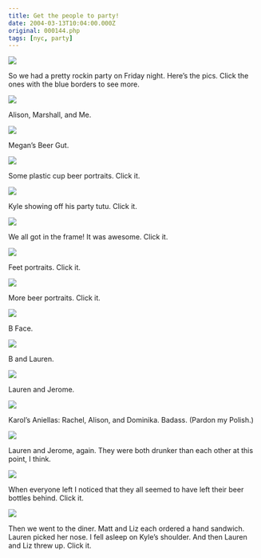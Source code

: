```yaml
---
title: Get the people to party!
date: 2004-03-13T10:04:00.000Z
original: 000144.php
tags: [nyc, party]
---
```


<p class="polaroid" style="--deg: -2deg"><img src="./getthepeople.jpg" /></p>
So we had a pretty rockin party on Friday night. Here’s the pics. Click the ones with the blue borders to see more.

<p class="polaroid" style="--deg: -2deg"><img src="./alison-marshall-pascal.jpg" /></p>
Alison, Marshall, and Me.

<p class="polaroid" style="--deg: -2deg"><img src="./beergut.jpg" /></p>
Megan’s Beer Gut.

<p class="polaroid" style="--deg: -2deg"><img src="./beerportraitshorizontal-0.jpg" /></p>
Some plastic cup beer portraits. Click it.

<p class="polaroid" style="--deg: -2deg"><img src="./kyletutu-0.jpg" /></p>
Kyle showing off his party tutu. Click it.

<p class="polaroid" style="--deg: -2deg"><img src="./allintheframe-0.jpg" /></p>
We all got in the frame! It was awesome. Click it.

<p class="polaroid" style="--deg: -2deg"><img src="./feet-0.jpg" /></p>
Feet portraits. Click it.

<p class="polaroid" style="--deg: -2deg"><img src="./beerportraitsvertical-0.jpg" /></p>
More beer portraits. Click it.

<p class="polaroid" style="--deg: -2deg"><img src="./b-face.jpg" /></p>
B Face.

<p class="polaroid" style="--deg: -2deg"><img src="./b-lauren.jpg" /></p>
B and Lauren.

<p class="polaroid" style="--deg: -2deg"><img src="./lauren-rachel-hug.jpg" /></p>
Lauren and Jerome.

<p class="polaroid" style="--deg: -2deg"><img src="./rachel-alison-nika.jpg" /></p>
Karol’s Aniellas: Rachel, Alison, and Dominika. Badass. (Pardon my Polish.)

<p class="polaroid" style="--deg: -2deg"><img src="./lauren-rachel-stoked.jpg" /></p>
Lauren and Jerome, again. They were both drunker than each other at this point, I think.

<p class="polaroid" style="--deg: -2deg"><img src="./99bottles-0.jpg" /></p>
When everyone left I noticed that they all seemed to have left their beer bottles behind. Click it.

<p class="polaroid" style="--deg: -2deg"><img src="./diner-0.jpg" /></p>
Then we went to the diner. Matt and Liz each ordered a hand sandwich. Lauren picked her nose. I fell asleep on Kyle’s shoulder. And then Lauren and Liz threw up. Click it.
